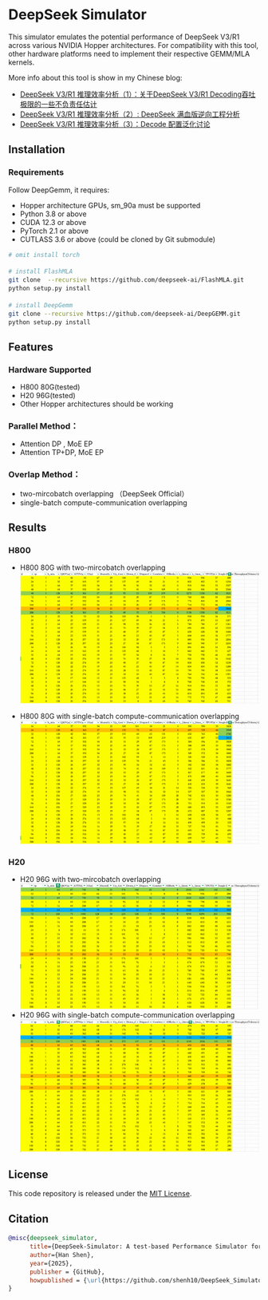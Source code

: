 # DeepSeek Simulator

This simulator emulates the potential performance of DeepSeek V3/R1 across various NVIDIA Hopper architectures. For compatibility with this tool, other hardware platforms need to implement their respective GEMM/MLA kernels.


More info about this tool is show in my Chinese blog:
- [DeepSeek V3/R1 推理效率分析（1）：关于DeepSeek V3/R1 Decoding吞吐极限的一些不负责任估计](https://zhuanlan.zhihu.com/p/27292649125)
- [DeepSeek V3/R1 推理效率分析（2）: DeepSeek 满血版逆向工程分析](https://zhuanlan.zhihu.com/p/29841050824)
- [DeepSeek V3/R1 推理效率分析（3）：Decode 配置泛化讨论](https://zhuanlan.zhihu.com/p/29540042383)

## Installation

### Requirements
Follow DeepGemm, it requires:
- Hopper architecture GPUs, sm_90a must be supported
- Python 3.8 or above
- CUDA 12.3 or above
- PyTorch 2.1 or above
- CUTLASS 3.6 or above (could be cloned by Git submodule)

```bash
# omit install torch

# install FlashMLA
git clone  --recursive https://github.com/deepseek-ai/FlashMLA.git
python setup.py install

# install DeepGemm
git clone --recursive https://github.com/deepseek-ai/DeepGEMM.git
python setup.py install

```
## Features
### Hardware Supported
- H800 80G(tested)
- H20 96G(tested)
- Other Hopper architectures should be working

### Parallel Method：
- Attention DP ,  MoE EP
- Attention TP+DP, MoE EP
  
### Overlap Method：
- two-mircobatch overlapping （DeepSeek Official）
- single-batch compute-communication overlapping

## Results
### H800
- H800 80G with two-mircobatch overlapping
  ![H800_two_microbatch_overlapping_results](./figures/H800_two_microbatch_overlapping_results.png)

- H800 80G with single-batch compute-communication overlapping
    ![H800_single_batch_comp_comm_overlapping_results](./figures/H800_single_batch_comp_comm_overlapping_results.png)

### H20
- H20 96G with two-mircobatch overlapping
  ![H20_two_microbatch_overlapping_results](./figures/H20_two_microbatch_overlapping_results.png)
- H20 96G with single-batch compute-communication overlapping
  ![H20_single_batch_comp_comm_overlapping_results](./figures/H20_single_batch_comp_comm_overlapping_results.png)

## License
This code repository is released under the [MIT License](./LICENCE).

## Citation
```bibtex
@misc{deepseek_simulator,
      title={DeepSeek-Simulator: A test-based Performance Simulator for DeepSeek V3/R1}, 
      author={Han Shen},
      year={2025},
      publisher = {GitHub},
      howpublished = {\url{https://github.com/shenh10/DeepSeek_Simulator.git}},
}
```